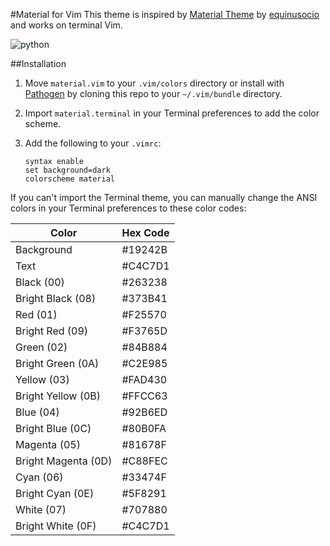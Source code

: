 #Material for Vim
This theme is inspired by [Material Theme](https://github.com/equinusocio/material-theme) by [equinusocio](https://github.com/equinusocio) and works on terminal Vim.

![python](https://www.github.com/jackiehluo/vim-material/raw/master/screenshot.png)

##Installation

1. Move `material.vim` to your `.vim/colors` directory or install with [Pathogen](https://github.com/tpope/vim-pathogen) by cloning this repo to your `~/.vim/bundle` directory.

2. Import `material.terminal` in your Terminal preferences to add the color scheme.

3. Add the following to your `.vimrc`:

    ```vimL
    syntax enable
    set background=dark
    colorscheme material
    ```

If you can't import the Terminal theme, you can manually change the ANSI colors in your Terminal preferences to these color codes:

| Color               | Hex Code |
|---------------------|----------|
| Background          | #19242B  |
| Text                | #C4C7D1  |
| Black (00)          | #263238  |
| Bright Black (08)   | #373B41  |
| Red (01)            | #F25570  |
| Bright Red (09)     | #F3765D  |
| Green (02)          | #84B884  |
| Bright Green (0A)   | #C2E985  |
| Yellow (03)         | #FAD430  |
| Bright Yellow (0B)  | #FFCC63  |
| Blue (04)           | #92B6ED  |
| Bright Blue (0C)    | #80B0FA  |
| Magenta (05)        | #81678F  |
| Bright Magenta (0D) | #C88FEC  |
| Cyan (06)           | #33474F  |
| Bright Cyan (0E)    | #5F8291  |
| White (07)          | #707880  |
| Bright White (0F)   | #C4C7D1  |